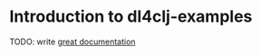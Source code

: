 # Introduction to dl4clj-examples

TODO: write [great documentation](http://jacobian.org/writing/what-to-write/)
